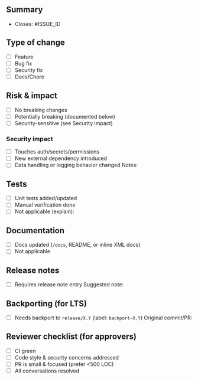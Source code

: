## Summary
<!-- What is changing and why? Link the Jira/Ticket/Issue. -->

- Closes: #ISSUE_ID

## Type of change
- [ ] Feature
- [ ] Bug fix
- [ ] Security fix
- [ ] Docs/Chore

## Risk & impact
- [ ] No breaking changes
- [ ] Potentially breaking (documented below)
- [ ] Security-sensitive (see Security impact)

### Security impact
- [ ] Touches auth/secrets/permissions
- [ ] New external dependency introduced
- [ ] Data handling or logging behavior changed
Notes:

## Tests
- [ ] Unit tests added/updated
- [ ] Manual verification done
- [ ] Not applicable (explain):

## Documentation
- [ ] Docs updated (`/docs`, README, or inline XML docs)
- [ ] Not applicable

## Release notes
- [ ] Requires release note entry
Suggested note: 

## Backporting (for LTS)
- [ ] Needs backport to `release/X.Y` (label: `backport-X.Y`)
Original commit/PR: 

## Reviewer checklist (for approvers)
- [ ] CI green
- [ ] Code style & security concerns addressed
- [ ] PR is small & focused (prefer <500 LOC)
- [ ] All conversations resolved
